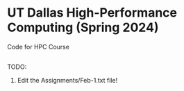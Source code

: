 # UT Dallas High-Performance Computing (Spring 2024)

Code for HPC Course

##

TODO:
1. Edit the Assignments/Feb-1.txt file!
